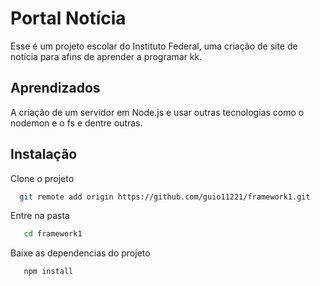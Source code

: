 
# Portal Notícia
Esse é um projeto escolar do Instituto Federal, uma criação de site de notícia para afins de aprender a programar kk.




## Aprendizados

A criação de um servidor em Node.js e usar outras tecnologias como o nodemon e o fs e dentre outras.


## Instalação

Clone o projeto

```bash
  git remote add origin https://github.com/guio11221/framework1.git
```

Entre na pasta 
```bash
   cd framework1
```
Baixe as dependencias do projeto
```bash
   npm install
```
